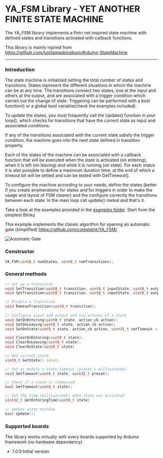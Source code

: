 
# YA_FSM Library - YET ANOTHER FINITE STATE MACHINE

The YA_FSM library implements a Petri net inspired state machine with defined states and transitions activated with callback functions.


This library is mainly inpired from https://github.com/luisllamasbinaburo/Arduino-StateMachine
___
### Introduction

The state machine is initialized setting the total number of states and transitions. States represent the different situations in which the machine can be at any time. The transitions connect two states, one at the input and others at the output, and are associated with a trigger condition which carries out the change of state. Triggering can be performed with a bool function() or a global bool variable(check the examples included).

To update the states, you must frequently call the Update() function in your loop(), which checks for transitions that have the current state as input and associated conditions.

If any of the transitions associated with the current state satisfy the trigger condition, the machine goes into the next state  defined in transition property.

Each of the states of the machine can be associated with a callback function that will be executed when the state is activated (on entering), when it is left (on leaving) and while it is running (on state). For each status it is also possible to define a maximum duration time, at the end of which a timeout bit will be setted and can be tested with GetTimeout().

To configure the machine according to your needs, define the states (better if you create enumerations for states and for triggers in order to make the usage and layout of FSM clearer) and the configure correctly the transitions between each state. 
In the main loop call update() metod and that's it.

Take a look at the examples provided in the [examples folder](https://github.com/cotestatnt/YA_FSM/tree/master/examples).
Start from the simplest Blinky 



This example implements the classic algorithm for opening an automatic gate (simplified)
https://github.com/cotestatnt/YA_FSM/

![Automatic Gate](/esempio_cancello1.png)



### Constructor

```c++
YA_FSM(uint8_t numStates, uint8_t numTransitions);
```
### General methods
```c++
// Set up a transition
void SetTransition(uint8_t transition, uint8_t inputState, uint8_t outputState, condition_cb condition);
void SetTransition(uint8_t transition, uint8_t inputState, uint8_t outputState, bool condition);

// Disable a transition
void RemoveTransition(uint8_t transition);
	
// Configure input and output and run actions of a state
void SetOnEntering(uint8_t state, action_cb action);
void SetOnLeaving(uint8_t state, action_cb action);
void SetOnState(uint8_t state, action_cb action, uint32_t setTimeout = 0)   // 0 disabled

void ClearOnEntering(uint8_t state);
void ClearOnLeaving(uint8_t state);
void ClearOnState(uint8_t state)
	
// Get current state
uint8_t GetState() const;

// Set or modify a state timeout (preset = milliseconds)
void SetTimeout(uint8_t state, uint32_t preset);

// Check if a state is timeouted
bool GetTimeout(uint8_t state);

// Get the time (milliseconds) when state was activated
uint32_t GetEnteringTime(uint8_t state) 
	
// Update state machine
bool Update();
```

### Supported boards
The library works virtually with every boards supported by Arduino framework (no hardware dependency)




+ 1.0.0 Initial version